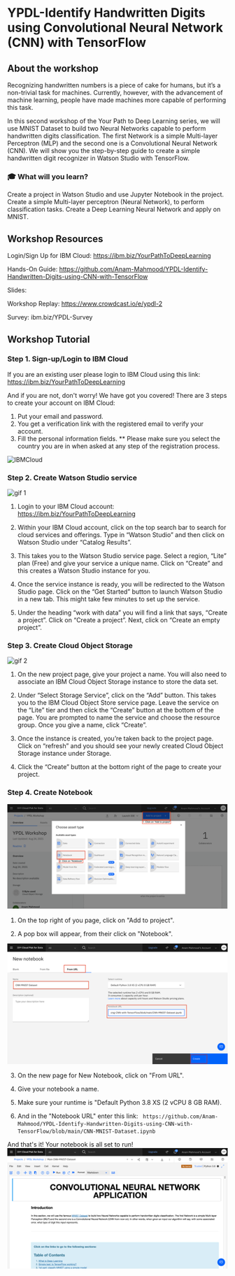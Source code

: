 # YPDL-Identify Handwritten Digits using Convolutional Neural Network (CNN) with TensorFlow

## About the workshop

Recognizing handwritten numbers is a piece of cake for humans, but it’s a non-trivial task for machines. Currently, however, with the advancement of machine learning, people have made machines more capable of performing this task.

In this second workshop of the Your Path to Deep Learning series, we will use MNIST Dataset to build two Neural Networks capable to perform handwritten digits classification. The first Network is a simple Multi-layer Perceptron (MLP) and the second one is a Convolutional Neural Network (CNN). We will show you the step-by-step guide to create a simple handwritten digit recognizer in Watson Studio with TensorFlow.

### 🎓 What will you learn?

Create a project in Watson Studio and use Jupyter Notebook in the project.
Create a simple Multi-layer perceptron (Neural Network), to perform classification tasks.
Create a Deep Learning Neural Network and apply on MNIST.


## Workshop Resources

Login/Sign Up for IBM Cloud: https://ibm.biz/YourPathToDeepLearning

Hands-On Guide: https://github.com/Anam-Mahmood/YPDL-Identify-Handwritten-Digits-using-CNN-with-TensorFlow

Slides: 

Workshop Replay: https://www.crowdcast.io/e/ypdl-2

Survey: ibm.biz/YPDL-Survey


## Workshop Tutorial

### Step 1. Sign-up/Login to IBM Cloud

If you are an existing user please login to IBM Cloud using this link: https://ibm.biz/YourPathToDeepLearning

And if you are not, don't worry! We have got you covered! There are 3 steps to create your account on IBM Cloud: 
1. Put your email and password. 
2. You get a verification link with the registered email to verify your account. 
3. Fill the personal information fields. 
** Please make sure you select the country you are in when asked at any step of the registration process.

![IBMCloud](https://user-images.githubusercontent.com/15332386/120156441-0769d980-c203-11eb-8cb3-29f4a8d5616a.png)

### Step 2. Create Watson Studio service 

![gif 1](https://github.com/Anam-Mahmood/Unlock-the-Power-of-Machine-Learning-in-Virtual-Assistants-to-automate-Loan-Applications/blob/main/images/gif%201.gif?raw=true)

1.	Login to your IBM Cloud account: https://ibm.biz/YourPathToDeepLearning
 
2.	Within your IBM Cloud account, click on the top search bar to search for cloud services and offerings. Type in “Watson Studio” and then click on Watson Studio under “Catalog Results”.

3.	This takes you to the Watson Studio service page. Select a region, “Lite” plan (Free) and give your service a unique name. Click on “Create” and this creates a Watson Studio instance for you.

4.	Once the service instance is ready, you will be redirected to the Watson Studio page. Click on the “Get Started” button to launch Watson Studio in a new tab. This might take few minutes to set up the service.

5.	Under the heading “work with data” you will find a link that says, “Create a project”. Click on “Create a project”. Next, click on “Create an empty project”.

### Step 3. Create Cloud Object Storage

![gif 2](https://github.com/Anam-Mahmood/YPDL-Identify-Handwritten-Digits-using-CNN-with-TensorFlow/blob/main/images/ypdl%20gif.gif?raw=true)

1.	On the new project page, give your project a name. You will also need to associate an IBM Cloud Object Storage instance to store the data set.

2.	Under “Select Storage Service”, click on the “Add” button. This takes you to the IBM Cloud Object Store service page. Leave the service on the “Lite” tier and then click the “Create” button at the bottom of the page. You are prompted to name the service and choose the resource group. Once you give a name, click “Create”.

3.	Once the instance is created, you’re taken back to the project page. Click on “refresh” and you should see your newly created Cloud Object Storage instance under Storage.

4.	Click the “Create” button at the bottom right of the page to create your project.

### Step 4. Create Notebook

![create notebook](https://github.com/Anam-Mahmood/YPDL-Identify-Handwritten-Digits-using-CNN-with-TensorFlow/blob/main/images/create%20notebook.png?raw=true)

1. On the top right of you page, click on "Add to project".

2. A pop box will appear, from their click on "Notebook".

![create notebook from URL](https://github.com/Anam-Mahmood/YPDL-Identify-Handwritten-Digits-using-CNN-with-TensorFlow/blob/main/images/from%20url.png?raw=true)

3. On the new page for New Notebook, click on "From URL".

4. Give your notebook a name. 

5. Make sure your runtime is "Default Python 3.8 XS (2 vCPU 8 GB RAM).

6. And in the "Notebook URL" enter this link: ``` https://github.com/Anam-Mahmood/YPDL-Identify-Handwritten-Digits-using-CNN-with-TensorFlow/blob/main/CNN-MNIST-Dataset.ipynb```

And that's it! Your notebook is all set to run! 
 ![Notebook ready to run](https://github.com/Anam-Mahmood/YPDL-Identify-Handwritten-Digits-using-CNN-with-TensorFlow/blob/main/images/notebook%20loads.png?raw=true)
